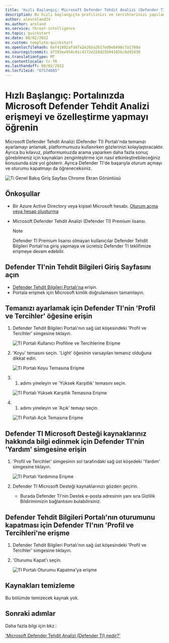 ```yaml
---
title: 'Hızlı Başlangıç: Microsoft Defender Tehdit Analizi (Defender TI) Portalına Erişme'
description: Bu hızlı başlangıçta profilinizi ve tercihlerinizi yapılandırmayı ve Microsoft Defender Tehdit Analizi (Defender TI) kullanarak Defender TI'nin yardım kaynaklarına erişmeyi öğrenin.
author: alexroland24
ms.author: aroland
ms.service: threat-intelligence
ms.topic: quickstart
ms.date: 08/02/2022
ms.custom: template-quickstart
ms.openlocfilehash: 6ef41802afd47a2e265a2617ed0eb498c7a1708a
ms.sourcegitcommit: d7193ee954c01c4172e228d25b941026c8d92d30
ms.translationtype: MT
ms.contentlocale: tr-TR
ms.lasthandoff: 08/02/2022
ms.locfileid: "67174685"
---
```

# <a name="quickstart-learn-how-to-access-microsoft-defender-threat-intelligence-and-make-customizations-in-your-portal"></a>Hızlı Başlangıç: Portalınızda Microsoft Defender Tehdit Analizi erişmeyi ve özelleştirme yapmayı öğrenin

Microsoft Defender Tehdit Analizi (Defender TI) Portalı'nda temanızı ayarlamayı anlamak, platformumuzu kullanırken gözlerinizi kolaylaştıracaktır. Ayrıca bu kılavuz, platformumuzda arama yaparken daha fazla sonuç görebilmeniz için kaynakları zenginleştirme için nasıl etkinleştirebileceğiniz konusunda size yol gösterir. Ayrıca Defender TI'de başarıyla oturum açmayı ve oturumu kapatmayı da öğreneceksiniz.

![Ti Genel Bakış Giriş Sayfası Chrome Ekran Görüntüsü](media/tiOverviewHomePageChromeScreenshot.png)

## <a name="prerequisites"></a>Önkoşullar

- Bir Azure Active Directory veya kişisel Microsoft hesabı. [Oturum açma veya hesap oluşturma](https://signup.microsoft.com/)
- Microsoft Defender Tehdit Analizi (Defender TI) Premium lisansı.

    > [!NOTE]
    > Defender TI Premium lisansı olmayan kullanıcılar Defender Tehdit Bilgileri Portalı'na giriş yapmaya ve ücretsiz Defender TI teklifimize erişmeye devam edebilir.

## <a name="open-defender-tis-threat-intelligence-home-page"></a>Defender TI'nin Tehdit Bilgileri Giriş Sayfasını açın

- [Defender Tehdit Bilgileri Portalı'na](https://ti.defender.microsoft.com/) erişin.
- Portala erişmek için Microsoft kimlik doğrulamasını tamamlayın.

## <a name="access-defender-tis-profile-and-preferences-to-adjust-your-theme"></a>Temanızı ayarlamak için Defender TI'nin 'Profil ve Tercihler' öğesine erişin

1. Defender Tehdit Bilgileri Portalı'nın sağ üst köşesindeki 'Profil ve Tercihler' simgesine tıklayın.

    ![TI Portalı Kullanıcı Profiline ve Tercihlerine Erişme](media/accessingTiPortalUserProfileandPreferences.png)

2. 'Koyu' temasını seçin. 'Light' öğesinin varsayılan temanız olduğuna dikkat edin.

    ![TI Portalı Koyu Temasına Erişme](media/accessingTiPortalDarkTheme.png)

3. 1. adımı yineleyin ve 'Yüksek Karşıtlık' temasını seçin.

    ![TI Portalı Yüksek Karşıtlık Temasına Erişme](media/accessingTiPortalHighContrastTheme.png)

4. 1. adımı yineleyin ve 'Açık' temayı seçin.

    ![TI Portalı Açık Temasına Erişme](media/accessingTiPortalLightTheme.png)

## <a name="access-defender-tis-help-icon-to-learn-about-your-defender-ti-microsoft-support-resources"></a>Defender TI Microsoft Desteği kaynaklarınız hakkında bilgi edinmek için Defender TI'nin 'Yardım' simgesine erişin

1. 'Profil ve Tercihler' simgesinin sol tarafındaki sağ üst köşedeki 'Yardım' simgesine tıklayın.

    ![TI Portalı Yardımına Erişme](media/accessingTiPortalHelp.png)

2. Defender TI Microsoft Desteği kaynaklarınızı gözden geçirin.

      - Burada Defender TI'nin Destek e-posta adresinin yanı sıra Gizlilik Bildirimimizin bağlantısını bulabilirsiniz.

## <a name="access-defender-tis-profile-and-preferences-to-logout-of-the-defender-threat-intelligence-portal"></a>Defender Tehdit Bilgileri Portalı'nın oturumunu kapatması için Defender TI'nın 'Profil ve Tercihleri'ne erişme

1. Defender Tehdit Bilgileri Portalı'nın sağ üst köşesindeki 'Profil ve Tercihler' simgesine tıklayın.

2. 'Oturumu Kapat'ı seçin.

    ![TI Portalı Oturumu Kapatma'ya erişme](media/accessingTiPortalLogout.png)

## <a name="clean-up-resources"></a>Kaynakları temizleme
Bu bölümde temizecek kaynak yok.

## <a name="next-steps"></a>Sonraki adımlar

Daha fazla bilgi için bkz.:

['Microsoft Defender Tehdit Analizi (Defender TI) nedir?'](index.md)
